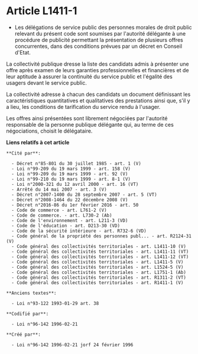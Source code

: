 # Article L1411-1

- Les délégations de service public des personnes morales de droit public relevant du présent code sont soumises par
l'autorité délégante à une procédure de publicité permettant la présentation de plusieurs offres concurrentes, dans des
conditions prévues par un décret en Conseil d'Etat.

La collectivité publique dresse la liste des candidats admis à présenter une offre après examen de leurs garanties
professionnelles et financières et de leur aptitude à assurer la continuité du service public et l'égalité des usagers devant
le service public.

La collectivité adresse à chacun des candidats un document définissant les caractéristiques quantitatives et qualitatives des
prestations ainsi que, s'il y a lieu, les conditions de tarification du service rendu à l'usager.

Les offres ainsi présentées sont librement négociées par l'autorité responsable de la personne publique délégante qui, au
terme de ces négociations, choisit le délégataire.

**Liens relatifs à cet article**

	**Cité par**:

	  - Décret n°85-801 du 30 juillet 1985 - art. 1 (V)
	  - Loi n°99-209 du 19 mars 1999 - art. 158 (V)
	  - Loi n°99-209 du 19 mars 1999 - art. 92 (V)
	  - Loi n°99-210 du 19 mars 1999 - art. 8-1 (V)
	  - Loi n°2000-321 du 12 avril 2000 - art. 16 (VT)
	  - Arrêté du 14 mai 2007 - art. 3 (V)
	  - Décret n°2007-1400 du 28 septembre 2007 - art. 5 (VT)
	  - Décret n°2008-1464 du 22 décembre 2008 (V)
	  - Décret n°2016-86 du 1er février 2016 - art. 50
	  - Code de commerce - art. L761-2 (V)
	  - Code de commerce. - art. L730-2 (Ab)
	  - Code de l'environnement - art. L211-3 (VD)
	  - Code de l'éducation - art. D213-30 (VD)
	  - Code de la sécurité intérieure - art. R732-6 (VD)
	  - Code général de la propriété des personnes publ... - art. R2124-31 (V)
	  - Code général des collectivités territoriales - art. L1411-10 (V)
	  - Code général des collectivités territoriales - art. L1411-11 (VT)
	  - Code général des collectivités territoriales - art. L1411-12 (VT)
	  - Code général des collectivités territoriales - art. L1411-5 (V)
	  - Code général des collectivités territoriales - art. L1524-5 (V)
	  - Code général des collectivités territoriales - art. L1751-1 (Ab)
	  - Code général des collectivités territoriales - art. R1311-2 (VT)
	  - Code général des collectivités territoriales - art. R1411-1 (V)

	**Anciens textes**:

	  - Loi n°93-122 1993-01-29 art. 38

	**Codifié par**:

	  - Loi n°96-142 1996-02-21

	**Créé par**:

	  - Loi n°96-142 1996-02-21 jorf 24 février 1996
